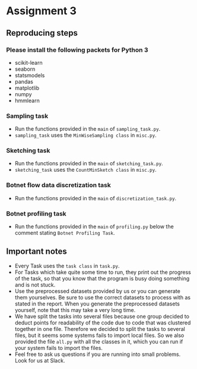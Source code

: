 # Assignment 3 

## Reproducing steps

### Please install the following packets for Python 3

* scikit-learn
* seaborn
* statsmodels
* pandas
* matplotlib
* numpy
* hmmlearn

### Sampling task

* Run the functions provided in the ```main``` of ```sampling_task.py```.
* ```sampling_task``` uses the ```MinWiseSampling class``` in ```misc.py```.

### Sketching task

* Run the functions provided in the ```main``` of ```sketching_task.py```.
* ```sketching_task``` uses the ```CountMinSketch class``` in ```misc.py```.

### Botnet flow data discretization task

* Run the functions provided in the ```main``` of ```discretization_task.py```.

### Botnet profiling task

* Run the functions provided in the ```main``` of ```profiling.py``` below the comment stating ```Botnet Profiling Task```.

## Important notes
* Every Task uses the ```task class``` in ```task.py```.
* For Tasks which take quite some time to run, they print out the progress of the task, so that you know that the program is busy doing something and is not stuck.
* Use the preprocessed datasets provided by us or you can generate them yourselves. Be sure to use the correct datasets to process with as stated in the report. When you generate the preprocessed datasets yourself, note that this may take a very long time.
* We have split the tasks into several files because one group decided to deduct points for readability of the code
due to code that was clustered together in one file. Therefore we decided to split the tasks to several files, but
it seems some systems fails to import local files. So we also provided the file ```all.py``` with all the classes in it, which you can run if your system fails to import the files.
* Feel free to ask us questions if you are running into small problems. Look for us at Slack.
